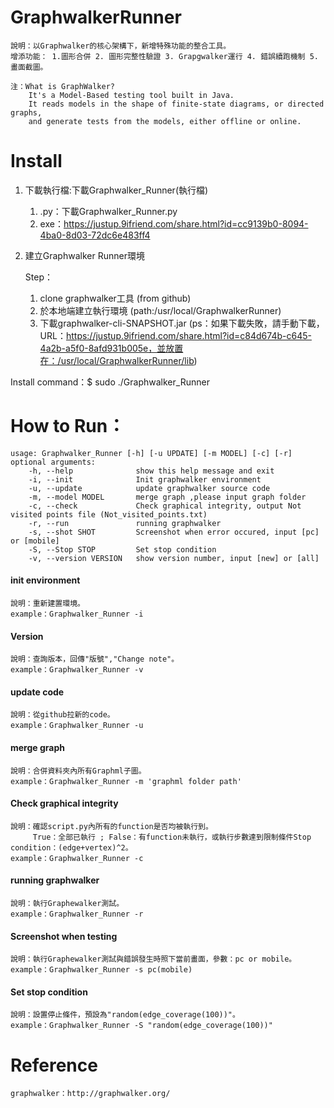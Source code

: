 # GraphwalkerRunner
    說明：以Graphwalker的核心架構下，新增特殊功能的整合工具。
    增添功能： 1.圖形合併 2. 圖形完整性驗證 3. Grapgwalker運行 4. 錯誤續跑機制 5. 畫面截圖。
    
    注：What is GraphWalker?
        It's a Model-Based testing tool built in Java. 
        It reads models in the shape of finite-state diagrams, or directed graphs, 
        and generate tests from the models, either offline or online.
    
# Install 

1. 下載執行檔:下載Graphwalker_Runner(執行檔)
    1. .py：下載Graphwalker_Runner.py
    2. exe：https://justup.9ifriend.com/share.html?id=cc9139b0-8094-4ba0-8d03-72dc6e483ff4

2. 建立Graphwalker Runner環境

    Step：
    1. clone graphwalker工具 (from github)
    2. 於本地端建立執行環境 (path:/usr/local/GraphwalkerRunner)
    3. 下載graphwalker-cli-SNAPSHOT.jar    (ps：如果下載失敗，請手動下載，URL：https://justup.9ifriend.com/share.html?id=c84d674b-c645-4a2b-a5f0-8afd931b005e，並放置在：/usr/local/GraphwalkerRunner/lib)

Install command：$ sudo ./Graphwalker_Runner


# How to Run：

    usage: Graphwalker_Runner [-h] [-u UPDATE] [-m MODEL] [-c] [-r]
    optional arguments:
        -h, --help              show this help message and exit
        -i, --init              Init graphwalker environment
        -u, --update            update graphwalker source code
        -m, --model MODEL       merge graph ,please input graph folder
        -c, --check             Check graphical integrity, output Not visited points file (Not_visited_points.txt)
        -r, --run               running graphwalker
        -s, --shot SHOT         Screenshot when error occured, input [pc] or [mobile]
        -S, --Stop STOP         Set stop condition
        -v, --version VERSION   show version number, input [new] or [all]

#### init environment

    說明：重新建置環境。
    example：Graphwalker_Runner -i
#### Version

    說明：查詢版本，回傳"版號","Change note"。
    example：Graphwalker_Runner -v
#### update code

    說明：從github拉新的code。
    example：Graphwalker_Runner -u
#### merge graph

    說明：合併資料夾內所有Graphml子圖。
    example：Graphwalker_Runner -m 'graphml folder path'
#### Check graphical integrity

    說明：確認script.py內所有的function是否均被執行到。
         True：全部已執行 ; False：有function未執行，或執行步數達到限制條件Stop condition：(edge+vertex)^2。
    example：Graphwalker_Runner -c
#### running graphwalker

    說明：執行Graphewalker測試。
    example：Graphwalker_Runner -r
#### Screenshot when testing

    說明：執行Graphewalker測試與錯誤發生時照下當前畫面，參數：pc or mobile。
    example：Graphwalker_Runner -s pc(mobile)
#### Set stop condition

    說明：設置停止條件，預設為"random(edge_coverage(100))"。
    example：Graphwalker_Runner -S "random(edge_coverage(100))"

# Reference

    graphwalker：http://graphwalker.org/
